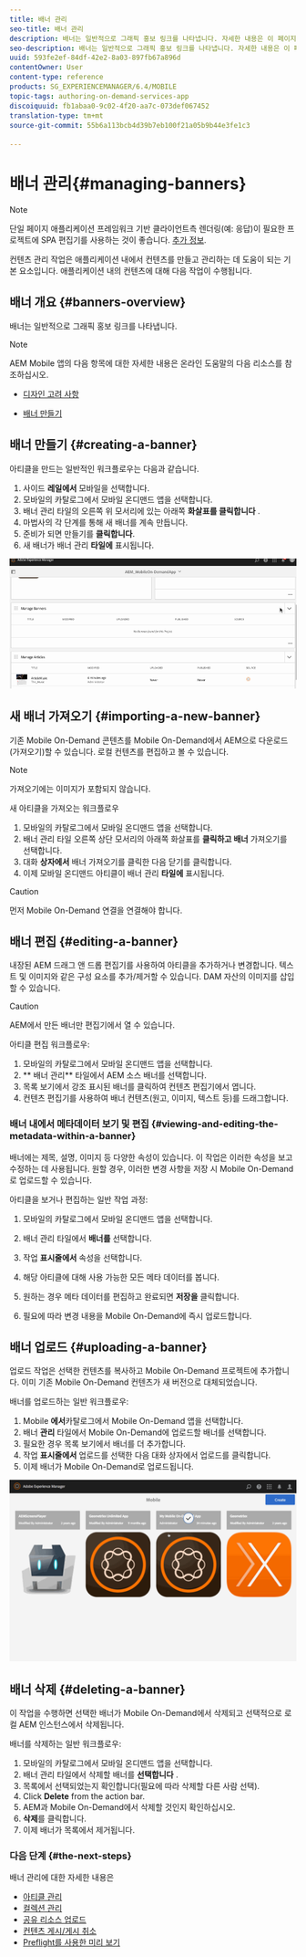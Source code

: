 ```yaml
---
title: 배너 관리
seo-title: 배너 관리
description: 배너는 일반적으로 그래픽 홍보 링크를 나타냅니다. 자세한 내용은 이 페이지를 참조하십시오.
seo-description: 배너는 일반적으로 그래픽 홍보 링크를 나타냅니다. 자세한 내용은 이 페이지를 참조하십시오.
uuid: 593fe2ef-84df-42e2-8a03-897fb67a896d
contentOwner: User
content-type: reference
products: SG_EXPERIENCEMANAGER/6.4/MOBILE
topic-tags: authoring-on-demand-services-app
discoiquuid: fb1abaa0-9c02-4f20-aa7c-073def067452
translation-type: tm+mt
source-git-commit: 55b6a113bcb4d39b7eb100f21a05b9b44e3fe1c3

---
```



# 배너 관리{#managing-banners}

>[!NOTE]
>
>단일 페이지 애플리케이션 프레임워크 기반 클라이언트측 렌더링(예: 응답)이 필요한 프로젝트에 SPA 편집기를 사용하는 것이 좋습니다. [추가 정보](/help/sites-developing/spa-overview.md).

컨텐츠 관리 작업은 애플리케이션 내에서 컨텐츠를 만들고 관리하는 데 도움이 되는 기본 요소입니다. 애플리케이션 내의 컨텐츠에 대해 다음 작업이 수행됩니다.

## 배너 개요 {#banners-overview}

배너는 일반적으로 그래픽 홍보 링크를 나타냅니다.

>[!NOTE]
>
>AEM Mobile 앱의 다음 항목에 대한 자세한 내용은 온라인 도움말의 다음 리소스를 참조하십시오.
>
>* [디자인 고려 사항](https://helpx.adobe.com/digital-publishing-solution/help/design-app.html)
   >
   >
* [배너 만들기](https://helpx.adobe.com/digital-publishing-solution/help/creating-banners.html)
>



## 배너 만들기 {#creating-a-banner}

아티클을 만드는 일반적인 워크플로우는 다음과 같습니다.

1. 사이드 **레일에서** 모바일을 선택합니다.
1. 모바일의 카탈로그에서 모바일 온디맨드 앱을 선택합니다.
1. 배너 관리 타일의 오른쪽 위 모서리에 있는 아래쪽 **화살표를 클릭합니다** .
1. 마법사의 각 단계를 통해 새 배너를 계속 만듭니다.
1. 준비가 되면 만들기를 **클릭합니다**.
1. 새 배너가 배너 관리 **타일에** 표시됩니다.

![chlimage_1-6](assets/chlimage_1-6.gif)

## 새 배너 가져오기 {#importing-a-new-banner}

기존 Mobile On-Demand 콘텐츠를 Mobile On-Demand에서 AEM으로 다운로드(가져오기)할 수 있습니다. 로컬 컨텐츠를 편집하고 볼 수 있습니다.

>[!NOTE]
>
>가져오기에는 이미지가 포함되지 않습니다.

새 아티클을 가져오는 워크플로우

1. 모바일의 카탈로그에서 모바일 온디맨드 앱을 선택합니다.
1. 배너 관리 타일 오른쪽 상단 모서리의 아래쪽 화살표를 **클릭하고 배너** 가져오기를 선택합니다.
1. 대화 **상자에서** 배너 가져오기를 클릭한 다음 닫기를 클릭합니다.
1. 이제 모바일 온디맨드 아티클이 배너 관리 **타일에** 표시됩니다.

>[!CAUTION]
>
>먼저 Mobile On-Demand 연결을 연결해야 합니다.

## 배너 편집 {#editing-a-banner}

내장된 AEM 드래그 앤 드롭 편집기를 사용하여 아티클을 추가하거나 변경합니다. 텍스트 및 이미지와 같은 구성 요소를 추가/제거할 수 있습니다. DAM 자산의 이미지를 삽입할 수 있습니다.

>[!CAUTION]
>
>AEM에서 만든 배너만 편집기에서 열 수 있습니다.

아티클 편집 워크플로우:

1. 모바일의 카탈로그에서 모바일 온디맨드 앱을 선택합니다.
1. ** 배너 관리** 타일에서 AEM 소스 배너를 선택합니다.
1. 목록 보기에서 강조 표시된 배너를 클릭하여 컨텐츠 편집기에서 엽니다.
1. 컨텐츠 편집기를 사용하여 배너 컨텐츠(원고, 이미지, 텍스트 등)를 드래그합니다.

### 배너 내에서 메타데이터 보기 및 편집 {#viewing-and-editing-the-metadata-within-a-banner}

배너에는 제목, 설명, 이미지 등 다양한 속성이 있습니다. 이 작업은 이러한 속성을 보고 수정하는 데 사용됩니다. 원할 경우, 이러한 변경 사항을 저장 시 Mobile On-Demand로 업로드할 수 있습니다.

아티클을 보거나 편집하는 일반 작업 과정:

1. 모바일의 카탈로그에서 모바일 온디맨드 앱을 선택합니다.
1. 배너 관리 타일에서 **배너를** 선택합니다.

1. 작업 **표시줄에서** 속성을 선택합니다.
1. 해당 아티클에 대해 사용 가능한 모든 메타 데이터를 봅니다.
1. 원하는 경우 메타 데이터를 편집하고 완료되면 **저장을** 클릭합니다.
1. 필요에 따라 변경 내용을 Mobile On-Demand에 즉시 업로드합니다.

## 배너 업로드 {#uploading-a-banner}

업로드 작업은 선택한 컨텐츠를 복사하고 Mobile On-Demand 프로젝트에 추가합니다. 이미 기존 Mobile On-Demand 컨텐츠가 새 버전으로 대체되었습니다.

배너를 업로드하는 일반 워크플로우:

1. Mobile **에서**&#x200B;카탈로그에서 Mobile On-Demand 앱을 선택합니다.
1. 배너 **관리** 타일에서 Mobile On-Demand에 업로드할 배너를 선택합니다.
1. 필요한 경우 목록 보기에서 배너를 더 추가합니다.
1. 작업 **표시줄에서** 업로드를 선택한 다음 대화 상자에서 업로드를 클릭합니다.
1. 이제 배너가 Mobile On-Demand로 업로드됩니다.

![chlimage_1-7](assets/chlimage_1-7.gif)

## 배너 삭제 {#deleting-a-banner}

이 작업을 수행하면 선택한 배너가 Mobile On-Demand에서 삭제되고 선택적으로 로컬 AEM 인스턴스에서 삭제됩니다.

배너를 삭제하는 일반 워크플로우:

1. 모바일의 카탈로그에서 모바일 온디맨드 앱을 선택합니다.
1. 배너 관리 타일에서 삭제할 배너를 **선택합니다** .
1. 목록에서 선택되었는지 확인합니다(필요에 따라 삭제할 다른 사람 선택).
1. Click **Delete** from the action bar.
1. AEM과 Mobile On-Demand에서 삭제할 것인지 확인하십시오.
1. **삭제**&#x200B;를 클릭합니다. 
1. 이제 배너가 목록에서 제거됩니다.

### 다음 단계 {#the-next-steps}

배너 관리에 대한 자세한 내용은

* [아티클 관리](/help/mobile/mobile-on-demand-managing-articles.md)
* [컬렉션 관리](/help/mobile/mobile-on-demand-managing-collections.md)
* [공유 리소스 업로드](/help/mobile/mobile-on-demand-shared-resources.md)
* [컨텐츠 게시/게시 취소](/help/mobile/mobile-on-demand-publishing-unpublishing.md)
* [Preflight를 사용한 미리 보기](/help/mobile/aem-mobile-manage-ondemand-services.md)
